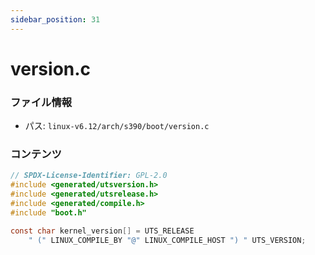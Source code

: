 ```yaml
---
sidebar_position: 31
---
```

# version.c

### ファイル情報

- パス: `linux-v6.12/arch/s390/boot/version.c`

### コンテンツ

```c
// SPDX-License-Identifier: GPL-2.0
#include <generated/utsversion.h>
#include <generated/utsrelease.h>
#include <generated/compile.h>
#include "boot.h"

const char kernel_version[] = UTS_RELEASE
	" (" LINUX_COMPILE_BY "@" LINUX_COMPILE_HOST ") " UTS_VERSION;

```

